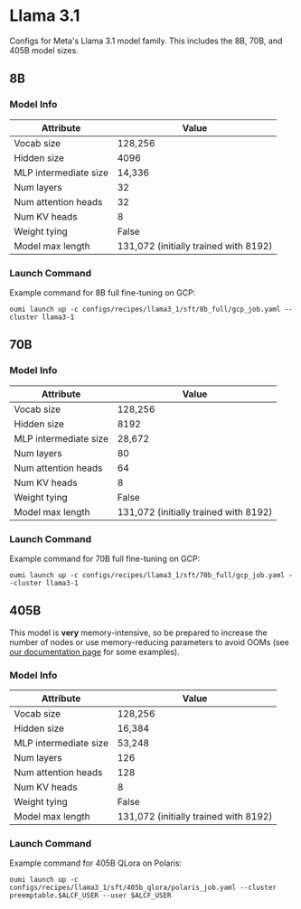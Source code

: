 # Llama 3.1

Configs for Meta's Llama 3.1 model family. This includes the 8B, 70B, and 405B model sizes.

## 8B

### Model Info

| Attribute | Value |
|--|--|
| Vocab size | 128,256 |
| Hidden size | 4096 |
| MLP intermediate size | 14,336 |
| Num layers | 32 |
| Num attention heads | 32 |
| Num KV heads | 8 |
| Weight tying | False |
| Model max length | 131,072 (initially trained with 8192) |

### Launch Command

Example command for 8B full fine-tuning on GCP:
```shell
oumi launch up -c configs/recipes/llama3_1/sft/8b_full/gcp_job.yaml --cluster llama3-1
```

## 70B

### Model Info

| Attribute | Value |
|--|--|
| Vocab size | 128,256 |
| Hidden size | 8192 |
| MLP intermediate size | 28,672 |
| Num layers | 80 |
| Num attention heads | 64 |
| Num KV heads | 8 |
| Weight tying | False |
| Model max length | 131,072 (initially trained with 8192) |

### Launch Command

Example command for 70B full fine-tuning on GCP:
```shell
oumi launch up -c configs/recipes/llama3_1/sft/70b_full/gcp_job.yaml --cluster llama3-1
```

## 405B

This model is **very** memory-intensive, so be prepared to increase the number of nodes or use memory-reducing parameters to avoid OOMs (see [our documentation page](https://oumi.ai/docs/en/latest/faq/oom.html) for some examples).
### Model Info

| Attribute | Value |
|--|--|
| Vocab size | 128,256 |
| Hidden size | 16,384 |
| MLP intermediate size | 53,248 |
| Num layers | 126 |
| Num attention heads | 128 |
| Num KV heads | 8 |
| Weight tying | False |
| Model max length | 131,072 (initially trained with 8192) |

### Launch Command

Example command for 405B QLora on Polaris:
```shell
oumi launch up -c configs/recipes/llama3_1/sft/405b_qlora/polaris_job.yaml --cluster preemptable.$ALCF_USER --user $ALCF_USER
```
